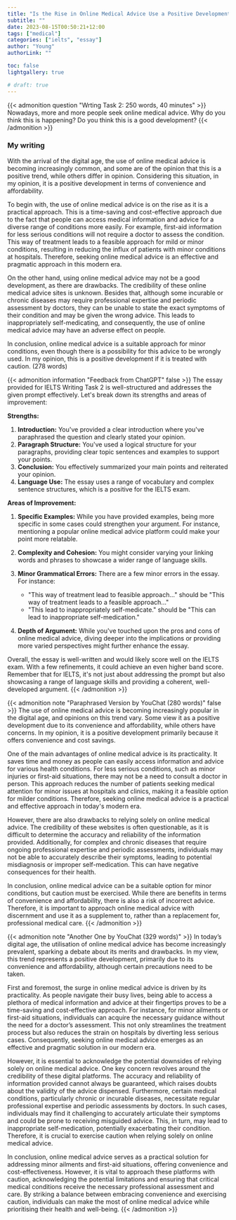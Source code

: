 ```yaml
---
title: "Is the Rise in Online Medical Advice Use a Positive Development?"
subtitle: ""
date: 2023-08-15T00:50:21+12:00
tags: ["medical"]
categories: ["ielts", "essay"]
author: "Young"
authorLink: ""

toc: false
lightgallery: true

# draft: true
---
```


{{< admonition question "Wrting Task 2: 250 words, 40 minutes" >}}
Nowadays, more and more people seek online medical advice. Why do you think this is happening? Do you think this is a good development?
{{< /admonition >}}

### My writing

With the arrival of the digital age, the use of online medical advice is becoming increasingly common, and some are of the opinion that this is a positive trend, while others differ in opinion. Considering this situation, in my opinion, it is a positive development in terms of convenience and affordability.

To begin with, the use of online medical advice is on the rise as it is a practical approach. This is a time-saving and cost-effective approach due to the fact that people can access medical information and advice for a diverse range of conditions more easily. For example, first-aid information for less serious conditions will not require a doctor to assess the condition. This way of treatment leads to a feasible approach for mild or minor conditions, resulting in reducing the influx of patients with minor conditions at hospitals. Therefore, seeking online medical advice is an effective and pragmatic approach in this modern era.

On the other hand, using online medical advice may not be a good development, as there are drawbacks. The credibility of these online medical advice sites is unknown. Besides that, although some incurable or chronic diseases may require professional expertise and periodic assessment by doctors, they can be unable to state the exact symptoms of their condition and may be given the wrong advice. This leads to inappropriately self-medicating, and consequently, the use of online medical advice may have an adverse effect on people.

In conclusion, online medical advice is a suitable approach for minor conditions, even though there is a possibility for this advice to be wrongly used. In my opinion, this is a positive development if it is treated with caution. (278 words)

{{< admonition information "Feedback from ChatGPT" false >}}
The essay provided for IELTS Writing Task 2 is well-structured and addresses the given prompt effectively. Let's break down its strengths and areas of improvement:

**Strengths:**

1. **Introduction:** You've provided a clear introduction where you've paraphrased the question and clearly stated your opinion.
2. **Paragraph Structure:** You've used a logical structure for your paragraphs, providing clear topic sentences and examples to support your points.
3. **Conclusion:** You effectively summarized your main points and reiterated your opinion.
4. **Language Use:** The essay uses a range of vocabulary and complex sentence structures, which is a positive for the IELTS exam.

**Areas of Improvement:**

1. **Specific Examples:** While you have provided examples, being more specific in some cases could strengthen your argument. For instance, mentioning a popular online medical advice platform could make your point more relatable.
2. **Complexity and Cohesion:** You might consider varying your linking words and phrases to showcase a wider range of language skills.
3. **Minor Grammatical Errors:** There are a few minor errors in the essay. For instance:
   - "This way of treatment lead to feasible approach..." should be "This way of treatment leads to a feasible approach..."
   - "This lead to inappropriately self-medicate." should be "This can lead to inappropriate self-medication."

4. **Depth of Argument:** While you've touched upon the pros and cons of online medical advice, diving deeper into the implications or providing more varied perspectives might further enhance the essay.

Overall, the essay is well-written and would likely score well on the IELTS exam. With a few refinements, it could achieve an even higher band score. Remember that for IELTS, it's not just about addressing the prompt but also showcasing a range of language skills and providing a coherent, well-developed argument.
{{< /admonition >}}

{{< admonition note "Paraphrased Version by YouChat (280 words)" false >}}
The use of online medical advice is becoming increasingly popular in the digital age, and opinions on this trend vary. Some view it as a positive development due to its convenience and affordability, while others have concerns. In my opinion, it is a positive development primarily because it offers convenience and cost savings.

One of the main advantages of online medical advice is its practicality. It saves time and money as people can easily access information and advice for various health conditions. For less serious conditions, such as minor injuries or first-aid situations, there may not be a need to consult a doctor in person. This approach reduces the number of patients seeking medical attention for minor issues at hospitals and clinics, making it a feasible option for milder conditions. Therefore, seeking online medical advice is a practical and effective approach in today's modern era.

However, there are also drawbacks to relying solely on online medical advice. The credibility of these websites is often questionable, as it is difficult to determine the accuracy and reliability of the information provided. Additionally, for complex and chronic diseases that require ongoing professional expertise and periodic assessments, individuals may not be able to accurately describe their symptoms, leading to potential misdiagnosis or improper self-medication. This can have negative consequences for their health.

In conclusion, online medical advice can be a suitable option for minor conditions, but caution must be exercised. While there are benefits in terms of convenience and affordability, there is also a risk of incorrect advice. Therefore, it is important to approach online medical advice with discernment and use it as a supplement to, rather than a replacement for, professional medical care.
{{< /admonition >}}

{{< admonition note "Another One by YouChat (329 words)" >}}
In today’s digital age, the utilisation of online medical advice has become increasingly prevalent, sparking a debate about its merits and drawbacks. In my view, this trend represents a positive development, primarily due to its convenience and affordability, although certain precautions need to be taken.

First and foremost, the surge in online medical advice is driven by its practicality. As people navigate their busy lives, being able to access a plethora of medical information and advice at their fingertips proves to be a time-saving and cost-effective approach. For instance, for minor ailments or first-aid situations, individuals can acquire the necessary guidance without the need for a doctor’s assessment. This not only streamlines the treatment process but also reduces the strain on hospitals by diverting less serious cases. Consequently, seeking online medical advice emerges as an effective and pragmatic solution in our modern era.

However, it is essential to acknowledge the potential downsides of relying solely on online medical advice. One key concern revolves around the credibility of these digital platforms. The accuracy and reliability of information provided cannot always be guaranteed, which raises doubts about the validity of the advice dispensed. Furthermore, certain medical conditions, particularly chronic or incurable diseases, necessitate regular professional expertise and periodic assessments by doctors. In such cases, individuals may find it challenging to accurately articulate their symptoms and could be prone to receiving misguided advice. This, in turn, may lead to inappropriate self-medication, potentially exacerbating their condition. Therefore, it is crucial to exercise caution when relying solely on online medical advice.

In conclusion, online medical advice serves as a practical solution for addressing minor ailments and first-aid situations, offering convenience and cost-effectiveness. However, it is vital to approach these platforms with caution, acknowledging the potential limitations and ensuring that critical medical conditions receive the necessary professional assessment and care. By striking a balance between embracing convenience and exercising caution, individuals can make the most of online medical advice while prioritising their health and well-being.
{{< /admonition >}}